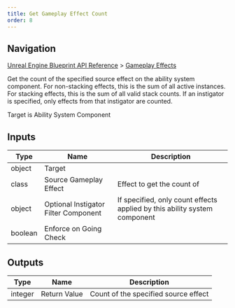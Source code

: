 ```yaml
---
title: Get Gameplay Effect Count
order: 8
---
```

## Navigation

[Unreal Engine Blueprint API Reference](https://dev.epicgames.com/documentation/en-us/unreal-engine/BlueprintAPI) > [Gameplay Effects](https://dev.epicgames.com/documentation/en-us/unreal-engine/BlueprintAPI/GameplayEffects)

Get the count of the specified source effect on the ability system component. For non-stacking effects, this is the sum of all active instances.
For stacking effects, this is the sum of all valid stack counts. If an instigator is specified, only effects from that instigator are counted.

Target is Ability System Component

## Inputs

| Type | Name | Description |
| --- | --- | --- |
| object | Target |  |
| class | Source Gameplay Effect | Effect to get the count of |
| object | Optional Instigator Filter Component | If specified, only count effects applied by this ability system component |
| boolean | Enforce on Going Check |  |

## Outputs

| Type | Name | Description |
| --- | --- | --- |
| integer | Return Value | Count of the specified source effect |
